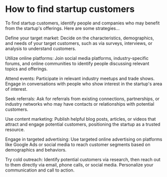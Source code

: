# How to find startup customers

To find startup customers, identify people and companies who may benefit from the startup's offerings. Here are some strategies…

Define your target market: Decide on the characteristics, demographics, and needs of your target customers, such as via surveys, interviews, or analysis to understand customers. 

Utilize online platforms: Join social media platforms, industry-specific forums, and online communities to identify people discussing relevant topics and offerings.

Attend events: Participate in relevant industry meetups and trade shows. Engage in conversations with people who show interest in the startup's area of interest.

Seek referrals: Ask for referrals from existing connections, partnerships, or industry networks who may have contacts or relationships with potential customers.

Use content marketing: Publish helpful blog posts, articles, or videos that attract and engage potential customers, positioning the startup as a trusted resource.

Engage in targeted advertising: Use targeted online advertising on platforms like Google Ads or social media to reach customer segments based on demographics and behaviors.

Try cold outreach: Identify potential customers via research, then reach out to them directly via email, phone calls, or social media. Personalize your communication and call to action.
